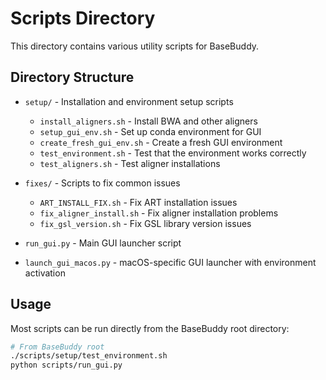 # Scripts Directory

This directory contains various utility scripts for BaseBuddy.

## Directory Structure

- `setup/` - Installation and environment setup scripts
  - `install_aligners.sh` - Install BWA and other aligners
  - `setup_gui_env.sh` - Set up conda environment for GUI
  - `create_fresh_gui_env.sh` - Create a fresh GUI environment
  - `test_environment.sh` - Test that the environment works correctly
  - `test_aligners.sh` - Test aligner installations

- `fixes/` - Scripts to fix common issues
  - `ART_INSTALL_FIX.sh` - Fix ART installation issues
  - `fix_aligner_install.sh` - Fix aligner installation problems
  - `fix_gsl_version.sh` - Fix GSL library version issues

- `run_gui.py` - Main GUI launcher script
- `launch_gui_macos.py` - macOS-specific GUI launcher with environment activation

## Usage

Most scripts can be run directly from the BaseBuddy root directory:
```bash
# From BaseBuddy root
./scripts/setup/test_environment.sh
python scripts/run_gui.py
```